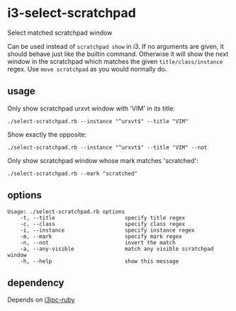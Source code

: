 # i3-select-scratchpad

Select matched scratchpad window

Can be used instead of `scratchpad show` in i3. If no arguments are given, it should behave just like the builtin command. Otherwise it will show the next window in the scratchpad which matches the given `title/class/instance` regex. Use `move scratchpad` as you would normally do.

## usage

Only show scratchpad urxvt window with 'VIM' in its title:

```./select-scratchpad.rb --instance "^urxvt$" --title "VIM"```

Show exactly the opposite:

```./select-scratchpad.rb --instance "^urxvt$" --title "VIM" --not```

Only show scratchpad window whose mark matches 'scratched':

```./select-scratchpad.rb --mark "scratched"```

## options

```
Usage: ./select-scratchpad.rb options
    -t, --title                      specify title regex
    -c, --class                      specify class regex
    -i, --instance                   specify instance regex
    -m, --mark                       specify mark regex
    -n, --not                        invert the match
    -a, --any-visible                match any visible scratchpad window
    -h, --help                       show this message
```

## dependency

Depends on [i3ipc-ruby](https://github.com/veelenga/i3ipc-ruby)
